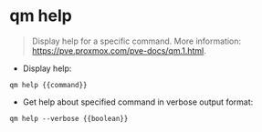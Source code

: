 # qm help

> Display help for a specific command.
> More information: <https://pve.proxmox.com/pve-docs/qm.1.html>.

- Display help:

`qm help {{command}}`

- Get help about specified command in verbose output format:

`qm help --verbose {{boolean}}`
